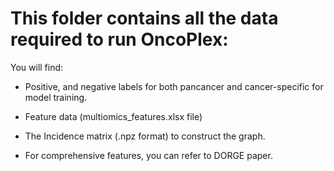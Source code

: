 # This folder contains all the data required to run OncoPlex:

You will find:

- Positive, and negative labels for both pancancer and cancer-specific for model training. 

- Feature data (multiomics_features.xlsx file)
- The Incidence matrix (.npz format) to construct the graph. 
- For comprehensive features, you can refer to DORGE paper.
